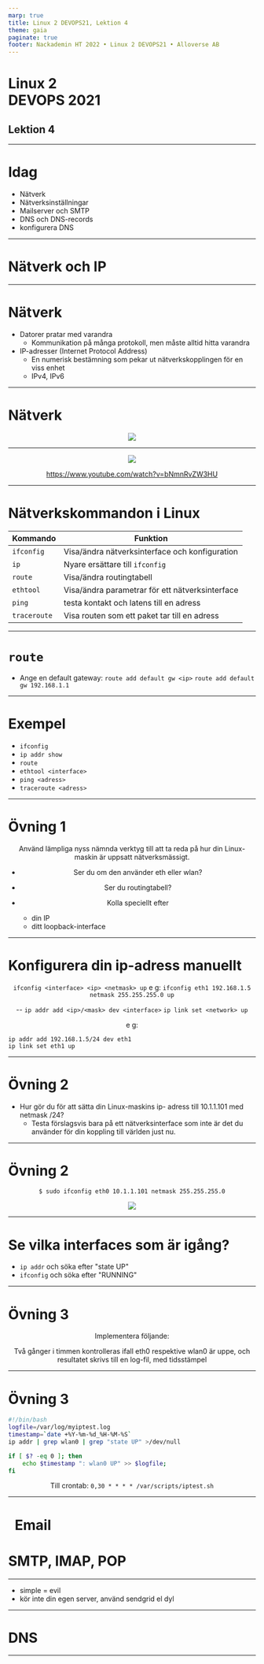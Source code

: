 ```yaml
---
marp: true
title: Linux 2 DEVOPS21, Lektion 4
theme: gaia
paginate: true
footer: Nackademin HT 2022 • Linux 2 DEVOPS21 • Alloverse AB
---
```

<!-- _class: - gaia -->

# <!--fit--> Linux 2 <br> DEVOPS 2021 
## Lektion 4

---

# Idag

* Nätverk
* Nätverksinställningar
* Mailserver och SMTP
* DNS och DNS-records
* konfigurera DNS

---
<!-- _class: - invert - lead -->

# <!--fit--> Nätverk och IP

---

# Nätverk

* Datorer pratar med varandra
    * Kommunikation på många protokoll, men måste alltid hitta varandra
* IP-adresser (Internet Protocol Address)
    * En numerisk bestämning som pekar ut nätverkskopplingen för en viss enhet
    * IPv4, IPv6

---

# Nätverk

![](/img/osi.png)

---

<style scoped>
    p {
        text-align: center;
    }
</style>

![](/img/ipv6.png)

https://www.youtube.com/watch?v=bNmnRvZW3HU

---

# Nätverkskommandon i Linux

Kommando | Funktion |
-------- | --- |
`ifconfig` | Visa/ändra nätverksinterface och konfiguration |
`ip` | Nyare ersättare till `ifconfig` |
`route` | Visa/ändra routingtabell |
`ethtool` | Visa/ändra parametrar för ett nätverksinterface |
`ping` | testa kontakt och latens till en adress |
`traceroute` | Visa routen som ett paket tar till en adress |

---

# `route`
* Ange en default gateway:
    `route add default gw <ip>`
    `route add default gw 192.168.1.1`

---

# Exempel

* `ifconfig`
* `ip addr show`
* `route`
* `ethtool <interface>`
* `ping <adress>`
* `traceroute <adress>`

---

# Övning 1

Använd lämpliga nyss nämnda verktyg till att ta reda på hur din Linux-maskin är uppsatt nätverksmässigt.

* Ser du om den använder eth eller wlan?
* Ser du routingtabell?

* Kolla speciellt efter
    * din IP
    * ditt loopback-interface

---

# Konfigurera din ip-adress manuellt

`ifconfig <interface> <ip> <netmask> up`
e g: `ifconfig eth1 192.168.1.5 netmask 255.255.255.0 up`

--
`ip addr add <ip>/<mask> dev <interface>`
`ip link set <network> up`

e g: 
```
ip addr add 192.168.1.5/24 dev eth1
ip link set eth1 up
```

---

# Övning 2

* Hur gör du för att sätta din Linux-maskins ip- adress till 10.1.1.101 med netmask /24?
    * Testa förslagsvis bara på ett nätverksinterface som inte är det du använder för din koppling till världen just nu.

---

# Övning 2

`$ sudo ifconfig eth0 10.1.1.101 netmask 255.255.255.0`

![](/img/ifconfig.png)

---

# Se vilka interfaces som är igång?

* `ip addr` och söka efter "state UP"
* `ifconfig` och söka efter "RUNNING"

---

# Övning 3

Implementera följande:

Två gånger i timmen kontrolleras ifall eth0
respektive wlan0 är uppe, och resultatet skrivs
till en log-fil, med tidsstämpel

---

# Övning 3

```bash
#!/bin/bash
logfile=/var/log/myiptest.log
timestamp=`date +%Y-%m-%d_%H-%M-%S`
ip addr | grep wlan0 | grep "state UP" >/dev/null

if [ $? -eq 0 ]; then
    echo $timestamp ": wlan0 UP" >> $logfile;
fi
```


Till crontab:
`0,30 * * * * /var/scripts/iptest.sh`


---
<!-- _class: - invert - lead -->

# <!--fit--> &nbsp;&nbsp;Email&nbsp;&nbsp;
# <!--fit--> SMTP, IMAP, POP

---

* simple = evil
* kör inte din egen server, använd sendgrid el dyl
---

<!-- _class: - invert - lead -->

# <!--fit--> DNS

---
